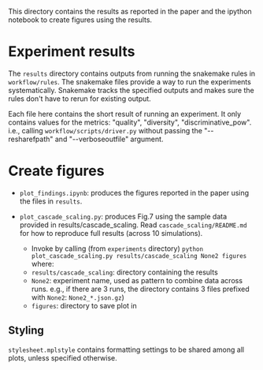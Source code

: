 This directory contains the results as reported in the paper and the ipython notebook to create figures using the results. 

# Experiment results
The `results` directory contains outputs from running the snakemake rules in `workflow/rules`. The snakemake files provide a way to run the experiments systematically. Snakemake tracks the specified outputs and makes sure the rules don't have to rerun for existing output. 

Each file here contains the short result of running an experiment. It only contains values for the metrics: "quality", "diversity", "discriminative_pow". i.e., calling `workflow/scripts/driver.py` without passing the "--resharefpath" and  "--verboseoutfile" argument.

# Create figures

- `plot_findings.ipynb`: produces the figures reported in the paper using the files in `results`.

- `plot_cascade_scaling.py`: produces Fig.7 using the sample data provided in results/cascade_scaling. Read `cascade_scaling/README.md` for how to reproduce full results (across 10 simulations). 
  - Invoke by calling (from `experiments` directory) `python plot_cascade_scaling.py results/cascade_scaling None2 figures` where:
   - `results/cascade_scaling`: directory containing the results
   - `None2`: experiment name, used as pattern to combine data across runs. e.g., if there are 3 runs, the directory contains 3 files prefixed with `None2`: `None2_*.json.gz`)
   - `figures`: directory to save plot in

## Styling

`stylesheet.mplstyle` contains formatting settings to be shared among all plots, unless specified otherwise.